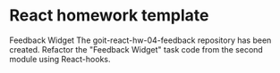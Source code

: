# React homework template

Feedback Widget
The goit-react-hw-04-feedback repository has been created.
Refactor the "Feedback Widget" task code from the second module using React-hooks.
